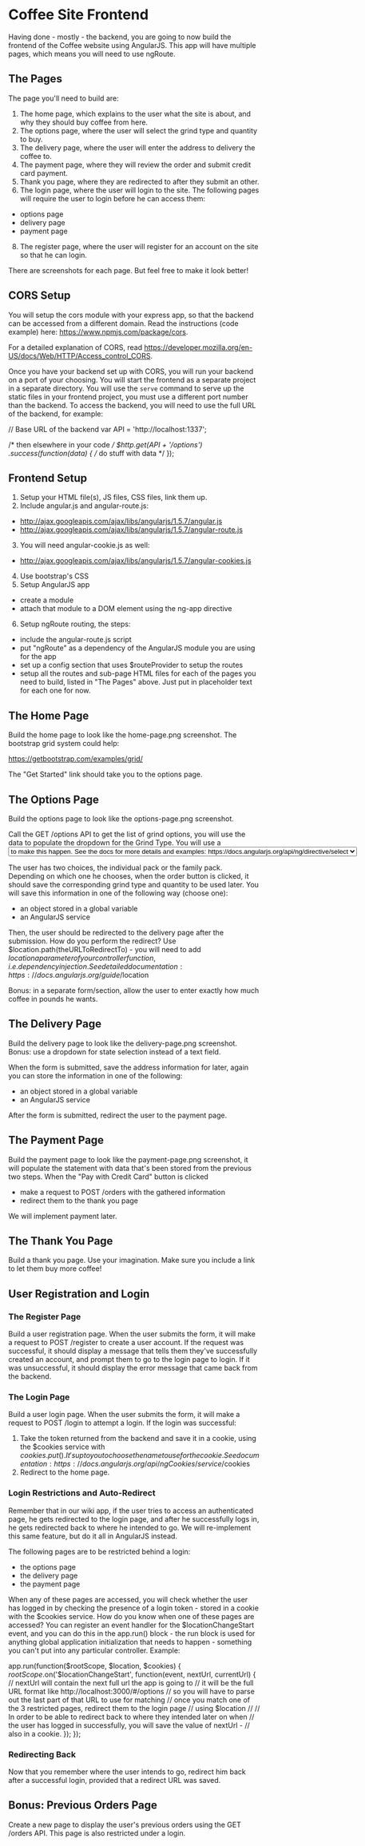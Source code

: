 # Coffee Site Frontend

Having done - mostly - the backend, you are going to now build the frontend of the Coffee website using AngularJS. This app will have multiple pages, which means you will need to use ngRoute.

## The Pages

The page you'll need to build are:

1. The home page, which explains to the user what the site is about, and why they should buy coffee from here.
2. The options page, where the user will select the grind type and quantity to buy.
3. The delivery page, where the user will enter the address to delivery the coffee to.
4. The payment page, where they will review the order and submit credit card payment.
6. Thank you page, where they are redirected to after they submit an other.
7. The login page, where the user will login to the site. The following pages will require the user to login before he can access them:
  * options page
  * delivery page
  * payment page
8. The register page, where the user will register for an account on the site so that he can login.

There are screenshots for each page. But feel free to make it look better!

## CORS Setup

You will setup the cors module with your express app, so that the backend can be accessed from a different domain. Read the instructions (code example) here: https://www.npmjs.com/package/cors.

For a detailed explanation of CORS, read https://developer.mozilla.org/en-US/docs/Web/HTTP/Access_control_CORS.

Once you have your backend set up with CORS, you will run your backend on a port of your choosing. You will start the frontend as a separate project in a separate directory. You will use the `serve` command to serve up the static files in your frontend project, you must use a different port number than the backend. To access the backend, you will need to use the full URL of the backend, for example:

// Base URL of the backend
var API = 'http://localhost:1337';

/* then elsewhere in your code */
$http.get(API + '/options')
  .success(function(data) {
    /* do stuff with data */
  });

## Frontend Setup

1. Setup your HTML file(s), JS files, CSS files, link them up.
2. Include angular.js and angular-route.js:
  * http://ajax.googleapis.com/ajax/libs/angularjs/1.5.7/angular.js
  * http://ajax.googleapis.com/ajax/libs/angularjs/1.5.7/angular-route.js
3. You will need angular-cookie.js as well:
  * http://ajax.googleapis.com/ajax/libs/angularjs/1.5.7/angular-cookies.js
4. Use bootstrap's CSS
5. Setup AngularJS app
  * create a module
  * attach that module to a DOM element using the ng-app directive
6. Setup ngRoute routing, the steps:
  * include the angular-route.js script
  * put "ngRoute" as a dependency of the AngularJS module you are using for the app
  * set up a config section that uses $routeProvider to setup the routes
  * setup all the routes and sub-page HTML files for each of the pages you need to build, listed in "The Pages" above. Just put in placeholder text for each one for now.

## The Home Page

Build the home page to look like the home-page.png screenshot. The bootstrap grid system could help:

https://getbootstrap.com/examples/grid/

The "Get Started" link should take you to the options page.

## The Options Page

Build the options page to look like the options-page.png screenshot.

Call the GET /options API to get the list of grind options, you will use the data to populate the dropdown for the Grind Type. You will use a <select> in conjunction with <option> to make this happen. See the docs for more details and examples: https://docs.angularjs.org/api/ng/directive/select

The user has two choices, the individual pack or the family pack. Depending on which one he chooses, when the order button is clicked, it should save the corresponding grind type and quantity to be used later. You will save this information in one of the following way (choose one):

* an object stored in a global variable
* an AngularJS service

Then, the user should be redirected to the delivery page after the submission. How do you perform the redirect? Use $location.path(theURLToRedirectTo) - you will need to add $location a parameter of your controller function, i.e. dependency injection. See detailed documentation: https://docs.angularjs.org/guide/$location

Bonus: in a separate form/section, allow the user to enter exactly how much coffee in pounds he wants.

## The Delivery Page

Build the delivery page to look like the delivery-page.png screenshot. Bonus: use a dropdown for state selection instead of a text field.

When the form is submitted, save the address information for later, again you can store the information in one of the following:

* an object stored in a global variable
* an AngularJS service

After the form is submitted, redirect the user to the payment page.

## The Payment Page

Build the payment page to look like the payment-page.png screenshot, it will populate the statement with data that's been stored from the previous two steps. When the "Pay with Credit Card" button is clicked

* make a request to POST /orders with the gathered information
* redirect them to the thank you page

We will implement payment later.

## The Thank You Page

Build a thank you page. Use your imagination. Make sure you include a link to let them buy more coffee!

## User Registration and Login

### The Register Page

Build a user registration page. When the user submits the form, it will make a request to POST /register to create a user account. If the request was successful, it should display a message that tells them they've successfully created an account, and prompt them to go to the login page to login. If it was unsuccessful, it should display the error message that came back from the backend.

### The Login Page

Build a user login page. When the user submits the form, it will make a request to POST /login to attempt a login. If the login was successful:

1. Take the token returned from the backend and save it in a cookie, using the $cookies service with $cookies.put(). It's up to you to choose the name to use for the cookie. See documentation: https://docs.angularjs.org/api/ngCookies/service/$cookies
2. Redirect to the home page.

### Login Restrictions and Auto-Redirect

Remember that in our wiki app, if the user tries to access an authenticated page, he gets redirected to the login page, and after he successfully logs in, he gets redirected back to where he intended to go. We will re-implement this same feature, but do it all in AngularJS instead.

The following pages are to be restricted behind a login:

* the options page
* the delivery page
* the payment page

When any of these pages are accessed, you will check whether the user has logged in by checking the presence of a login token - stored in a cookie with the $cookies service. How do you know when one of these pages are accessed? You can register an event handler for the $locationChangeStart event, and you can do this in the app.run() block - the run block is used for anything global application initialization that needs to happen - something you can't put into any particular controller. Example:

app.run(function($rootScope, $location, $cookies) {
  $rootScope.$on('$locationChangeStart', function(event, nextUrl, currentUrl) {
    // nextUrl will contain the next full url the app is going to
    // it will be the full URL format like http://localhost:3000/#/options
    // so you will have to parse out the last part of that URL to use for matching
    // once you match one of the 3 restricted pages, redirect them to the login page
    // using $location
    //
    // In order to be able to redirect back to where they intended later on when
    // the user has logged in successfully, you will save the value of nextUrl -
    // also in a cookie.
  });
});

### Redirecting Back

Now that you remember where the user intends to go, redirect him back after a successful login, provided that a redirect URL was saved.

## Bonus: Previous Orders Page

Create a new page to display the user's previous orders using the GET /orders API. This page is also restricted under a login.
